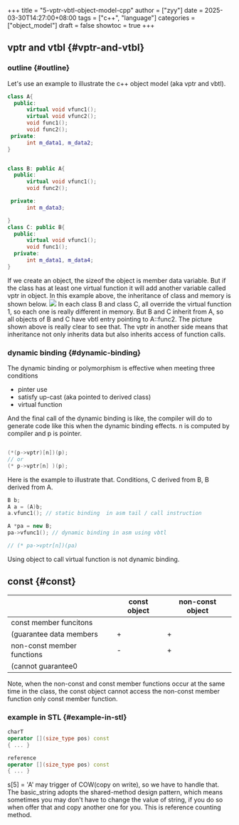 +++
title = "5-vptr-vbtl-object-model-cpp"
author = ["zyy"]
date = 2025-03-30T14:27:00+08:00
tags = ["c++", "language"]
categories = ["object_model"]
draft = false
showtoc = true
+++

## vptr and vtbl {#vptr-and-vtbl}


### outline {#outline}

Let's use an example to illustrate the c++ object model (aka vptr and vbtl).

```c++
class A{
  public:
      virtual void vfunc1();
      virtual void vfunc2();
      void func1();
      void func2();
 private:
      int m_data1, m_data2;
}


class B: public A{
  public:
      virtual void vfunc1();
      void func2();

 private:
      int m_data3;

}
class C: public B{
  public:
      virtual void vfunc1();
      void func1();
  private:
      int m_data1, m_data4;
}
```

If we create an object, the sizeof the object is member data variable. But if the class has at least one virtual function it will add another variable called vptr in object.
In this example above, the inheritance of class and memory is shown below.
![](/c_plus_plus/images/5_vptr_vbtl.png)
In each class B and class C, all override the virtual function 1, so each one is really different in memory. But B and C inherit from A, so all objects of B and C have vbtl entry pointing to A::func2. The picture shown above is really clear to see that.
The vptr in another side means that inheritance not only inherits data but also inherits access of function calls.


### dynamic binding {#dynamic-binding}

The dynamic binding or polymorphism is effective when meeting three conditions

-   pinter use
-   satisfy up-cast (aka pointed to derived class)
-   virtual function

And the final call of the dynamic binding is like, the compiler will do to generate code like this when the dynamic binding effects. n is computed by compiler and p is pointer.

```c++

(*(p->vptr)[n])(p);
// or
(* p->vptr[n] )(p);
```

Here is the example to illustrate that.
Conditions, C derived from B, B derived from A.

```c++
B b;
A a = (A)b;
a.vfunc1(); // static binding  in asm tail / call instruction

A *pa = new B;
pa->vfunc1(); // dynamic binding in asm using vbtl

// (* pa->vptr[n])(pa)
```

Using object to call virtual function is not dynamic binding.


## const {#const}

|                            | const object | non-const object |
|----------------------------|--------------|------------------|
| const member funcitons     |              |                  |
| (guarantee data members    | +            | +                |
| non-const member functions | -            | +                |
| (cannot guarantee0         |              |                  |

Note, when the non-const and const member functions occur at the same time in the class, the const object cannot access the non-const member function only const member function.


### example in STL {#example-in-stl}

```c++
charT
operator [](size_type pos) const
{ ... }

reference
operator [](size_type pos) const
{ ... }
```

s[5] = 'A' may trigger of COW(copy on write), so we have to handle that.
The basic_string adopts the shared-method design pattern, which means sometimes you may don't have to change the value of string, if you do so when offer that and copy another one for you. This is reference counting method.
